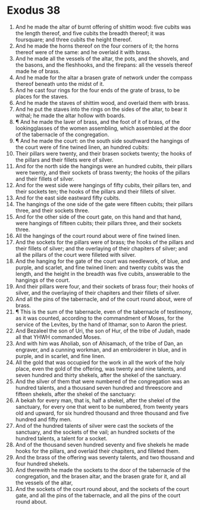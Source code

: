 ﻿# Exodus 38
1. And he made the altar of burnt offering of shittim wood: five cubits was the length thereof, and five cubits the breadth thereof; it was foursquare; and three cubits the height thereof. 
2. And he made the horns thereof on the four corners of it; the horns thereof were of the same: and he overlaid it with brass. 
3. And he made all the vessels of the altar, the pots, and the shovels, and the basons, and the fleshhooks, and the firepans: all the vessels thereof made he of brass. 
4. And he made for the altar a brasen grate of network under the compass thereof beneath unto the midst of it. 
5. And he cast four rings for the four ends of the grate of brass, to be places for the staves. 
6. And he made the staves of shittim wood, and overlaid them with brass. 
7. And he put the staves into the rings on the sides of the altar, to bear it withal; he made the altar hollow with boards. 
8. ¶ And he made the laver of brass, and the foot of it of brass, of the lookingglasses of the women assembling, which assembled at the door of the tabernacle of the congregation. 
9. ¶ And he made the court: on the south side southward the hangings of the court were of fine twined linen, an hundred cubits: 
10. Their pillars were twenty, and their brasen sockets twenty; the hooks of the pillars and their fillets were of silver. 
11. And for the north side the hangings were an hundred cubits, their pillars were twenty, and their sockets of brass twenty; the hooks of the pillars and their fillets of silver. 
12. And for the west side were hangings of fifty cubits, their pillars ten, and their sockets ten; the hooks of the pillars and their fillets of silver. 
13. And for the east side eastward fifty cubits. 
14. The hangings of the one side of the gate were fifteen cubits; their pillars three, and their sockets three. 
15. And for the other side of the court gate, on this hand and that hand, were hangings of fifteen cubits; their pillars three, and their sockets three. 
16. All the hangings of the court round about were of fine twined linen. 
17. And the sockets for the pillars were of brass; the hooks of the pillars and their fillets of silver; and the overlaying of their chapiters of silver; and all the pillars of the court were filleted with silver. 
18. And the hanging for the gate of the court was needlework, of blue, and purple, and scarlet, and fine twined linen: and twenty cubits was the length, and the height in the breadth was five cubits, answerable to the hangings of the court. 
19. And their pillars were four, and their sockets of brass four; their hooks of silver, and the overlaying of their chapiters and their fillets of silver. 
20. And all the pins of the tabernacle, and of the court round about, were of brass. 
21. ¶ This is the sum of the tabernacle, even of the tabernacle of testimony, as it was counted, according to the commandment of Moses, for the service of the Levites, by the hand of Ithamar, son to Aaron the priest. 
22. And Bezaleel the son of Uri, the son of Hur, of the tribe of Judah, made all that YHWH commanded Moses. 
23. And with him was Aholiab, son of Ahisamach, of the tribe of Dan, an engraver, and a cunning workman, and an embroiderer in blue, and in purple, and in scarlet, and fine linen. 
24. All the gold that was occupied for the work in all the work of the holy place, even the gold of the offering, was twenty and nine talents, and seven hundred and thirty shekels, after the shekel of the sanctuary. 
25. And the silver of them that were numbered of the congregation was an hundred talents, and a thousand seven hundred and threescore and fifteen shekels, after the shekel of the sanctuary: 
26. A bekah for every man, that is, half a shekel, after the shekel of the sanctuary, for every one that went to be numbered, from twenty years old and upward, for six hundred thousand and three thousand and five hundred and fifty men. 
27. And of the hundred talents of silver were cast the sockets of the sanctuary, and the sockets of the vail; an hundred sockets of the hundred talents, a talent for a socket. 
28. And of the thousand seven hundred seventy and five shekels he made hooks for the pillars, and overlaid their chapiters, and filleted them. 
29. And the brass of the offering was seventy talents, and two thousand and four hundred shekels. 
30. And therewith he made the sockets to the door of the tabernacle of the congregation, and the brasen altar, and the brasen grate for it, and all the vessels of the altar, 
31. And the sockets of the court round about, and the sockets of the court gate, and all the pins of the tabernacle, and all the pins of the court round about. 
